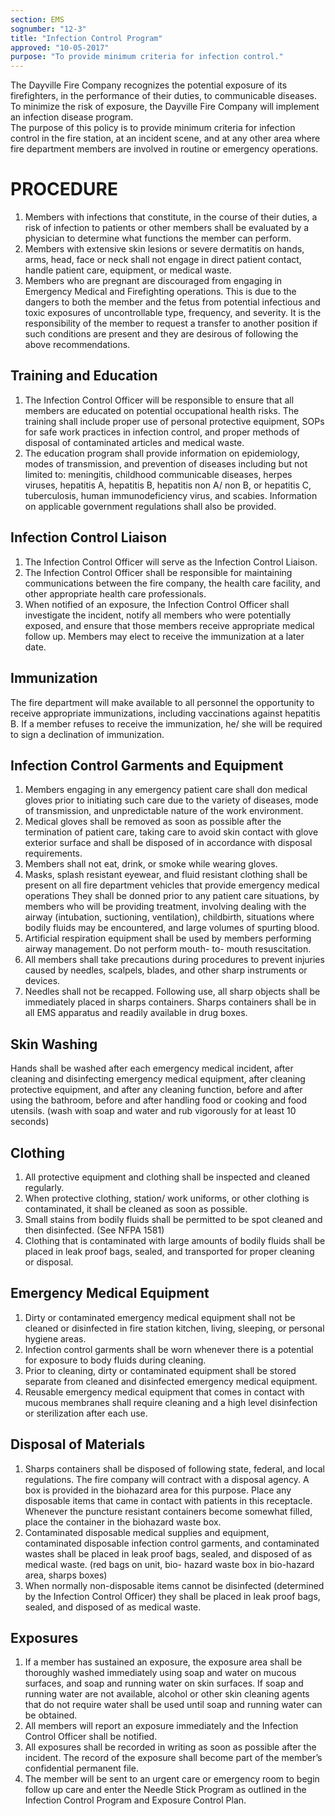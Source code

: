 ```yaml
---
section: EMS
sognumber: "12-3"
title: "Infection Control Program"
approved: "10-05-2017"
purpose: "To provide minimum criteria for infection control."
---
```


The Dayville Fire Company recognizes the potential exposure of its firefighters, in the performance of their duties, to communicable diseases.  To minimize the risk of exposure, the Dayville Fire Company will implement an infection disease program.  
The purpose of this policy is to provide minimum criteria for infection control in the fire station, at an incident scene, and at any other area where fire department members are involved in routine or emergency operations.  

PROCEDURE
=========

1. Members with infections that constitute, in the course of their duties, a risk of infection to patients or other members shall be evaluated by a physician to determine what functions the member can perform.  
2. Members with extensive skin lesions or severe dermatitis on hands, arms, head, face or neck shall not engage in direct patient contact, handle patient care, equipment, or medical waste.  
3. Members who are pregnant are discouraged from engaging in Emergency Medical and Firefighting operations.   This is due to the dangers to both the member and the fetus from potential infectious and toxic exposures of uncontrollable type, frequency, and severity.  It is the responsibility of the member to request a transfer to another position if such conditions are present and they are desirous of following the above recommendations.  

Training and Education  
----------------------

1. The Infection Control Officer will be responsible to ensure that all members are educated on potential occupational health risks.  The training shall include proper use of personal protective equipment, SOPs for safe work practices in infection control, and proper methods of disposal of contaminated articles and medical waste.  
2. The education program shall provide information on epidemiology, modes of transmission, and prevention of diseases including but not limited to&colon;  meningitis, childhood communicable diseases, herpes viruses, hepatitis A, hepatitis B, hepatitis non A/ non B, or hepatitis C, tuberculosis, human immunodeficiency virus, and scabies.  Information on applicable government regulations shall also be provided.  

Infection Control Liaison
-------------------------

1. The Infection Control Officer will serve as the Infection Control Liaison.  
2. The Infection Control Officer shall be responsible for maintaining communications between the fire company, the health care facility, and other appropriate health care professionals.  
3. When notified of an exposure, the Infection Control Officer shall investigate the incident, notify all members who were potentially exposed, and ensure that those members receive appropriate medical follow up.  Members may elect to receive the immunization at a later date.  

Immunization
------------

The fire department will make available to all personnel the opportunity to receive appropriate immunizations, including vaccinations against hepatitis B.  If a member refuses to receive the immunization, he/ she will be required to sign a declination of immunization.  

Infection Control Garments and Equipment
----------------------------------------

1. Members engaging in any emergency patient care shall don medical gloves prior to initiating such care due to the variety of diseases, mode of transmission, and unpredictable nature of the work environment.  
2. Medical gloves shall be removed as soon as possible after the termination of patient care, taking care to avoid skin contact with glove exterior surface and shall be disposed of in accordance with disposal requirements.  
3. Members shall not eat, drink, or smoke while wearing gloves.  
4. Masks, splash resistant eyewear, and fluid resistant clothing shall be present on all fire department vehicles that provide emergency medical operations  They shall be donned prior to any patient care situations, by members who will be providing treatment, involving dealing with the airway (intubation, suctioning, ventilation), childbirth, situations where bodily fluids may be encountered, and large volumes of spurting blood.  
5. Artificial respiration equipment shall be used by members performing airway management.  Do not perform mouth- to- mouth resuscitation.  
6. All members shall take precautions during procedures to prevent injuries caused by needles, scalpels, blades, and other sharp instruments or devices. 
7. Needles shall not be recapped.  Following use, all sharp objects shall be immediately placed in sharps containers.  Sharps containers shall be in all EMS apparatus and readily available in drug boxes.  

Skin Washing
------------

Hands shall be washed after each emergency medical incident, after cleaning and disinfecting emergency medical equipment, after cleaning protective equipment, and after any cleaning function, before and after using the bathroom, before and after handling food or cooking and food utensils.  (wash with soap and water and rub vigorously for at least 10 seconds)

Clothing
--------

1. All protective equipment and clothing shall be inspected and cleaned regularly.  
2. When protective clothing, station/ work uniforms, or other clothing is contaminated, it shall be cleaned as soon as possible.  
3. Small stains from bodily fluids shall be permitted to be spot cleaned and then disinfected.  (See NFPA 1581)
4. Clothing that is contaminated with large amounts of bodily fluids shall be placed in leak proof bags, sealed, and transported for proper cleaning or disposal.  

Emergency Medical Equipment
---------------------------

1. Dirty or contaminated emergency medical equipment shall not be cleaned or disinfected in fire station kitchen, living, sleeping, or personal hygiene areas.  
2. Infection control garments shall be worn whenever there is a potential for exposure to body fluids during cleaning.  
3. Prior to cleaning, dirty or contaminated equipment shall be stored separate from cleaned and disinfected emergency medical equipment.   
4. Reusable emergency medical equipment that comes in contact with mucous membranes shall require cleaning and a high level disinfection or sterilization after each use.  

Disposal of Materials
---------------------

1. Sharps containers shall be disposed of following state, federal, and local regulations.  The fire company will contract with a disposal agency.  A box is provided in the biohazard area for this purpose.  Place any disposable items that came in contact with patients in this receptacle.  Whenever the puncture resistant containers become somewhat filled, place the container in the biohazard waste box.  
2. Contaminated disposable medical supplies and equipment, contaminated disposable infection control garments, and contaminated wastes shall be placed in leak proof bags, sealed, and disposed of as medical waste.  (red bags on unit, bio- hazard waste box in bio-hazard area, sharps boxes)
3. When normally non-disposable items cannot be disinfected (determined by the Infection Control Officer) they shall be placed in leak proof bags, sealed, and disposed of as medical waste.  

Exposures
---------

1. If a member has sustained an exposure, the exposure area shall be thoroughly washed immediately using soap and water on mucous surfaces, and soap and running water on skin surfaces.  If soap and running water are not available, alcohol or other skin cleaning agents that do not require water shall be used until soap and running water can be obtained. 
2. All members will report an exposure immediately and the Infection Control Officer shall be notified.  
3. All exposures shall be recorded in writing as soon as possible after the incident.  The record of the exposure shall become part of the member’s confidential permanent file.  
4. The member will be sent to an urgent care or emergency room to begin follow up care and enter the Needle Stick Program as outlined in the Infection Control Program and Exposure Control Plan.    
